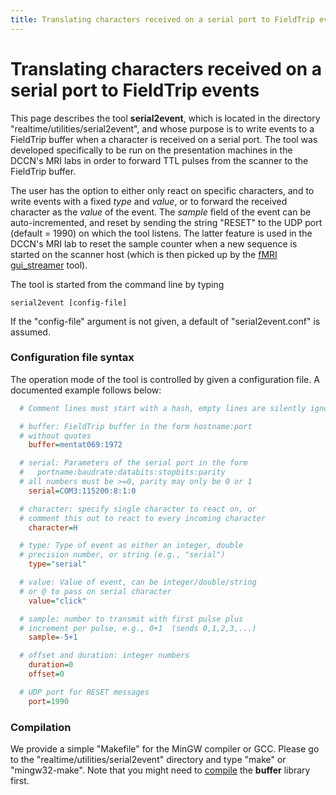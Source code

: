 ```yaml
---
title: Translating characters received on a serial port to FieldTrip events
---
```


# Translating characters received on a serial port to FieldTrip events

This page describes the tool **serial2event**, which is located in the directory "realtime/utilities/serial2event", and whose purpose is to write events to a FieldTrip buffer when a character is received on a serial port. The tool was developed specifically to be run on the presentation machines in the DCCN's MRI labs in order to forward TTL pulses from the scanner to the FieldTrip buffer.

The user has the option to either only react on specific characters, and to write events with
a fixed _type_ and _value_, or to forward the received character as the _value_ of the event.
The _sample_ field of the event can be auto-incremented, and reset by sending the string "RESET"
to the UDP port (default = 1990) on which the tool listens. The latter feature is used in the DCCN's MRI lab to reset the sample counter when a new sequence is started on the scanner host (which is then picked up by the [fMRI gui_streamer](/development/realtime/fmri) tool).

The tool is started from the command line by typing

    serial2event [config-file]

If the "config-file" argument is not given, a default of "serial2event.conf" is assumed.

### Configuration file syntax

The operation mode of the tool is controlled by given a configuration file. A documented example follows below:

```ini
  # Comment lines must start with a hash, empty lines are silently ignored

  # buffer: FieldTrip buffer in the form hostname:port
  # without quotes
    buffer=mentat069:1972

  # serial: Parameters of the serial port in the form
  #   portname:baudrate:databits:stopbits:parity
  # all numbers must be >=0, parity may only be 0 or 1
    serial=COM3:115200:8:1:0

  # character: specify single character to react on, or
  # comment this out to react to every incoming character
    character=H

  # type: Type of event as either an integer, double
  # precision number, or string (e.g., "serial")
    type="serial"

  # value: Value of event, can be integer/double/string
  # or @ to pass on serial character
    value="click"

  # sample: number to transmit with first pulse plus
  # increment per pulse, e.g., 0+1  (sends 0,1,2,3,...)
    sample=-5+1

  # offset and duration: integer numbers
    duration=0
    offset=0

  # UDP port for RESET messages
    port=1990
```

### Compilation

We provide a simple "Makefile" for the MinGW compiler or GCC. Please go to the "realtime/utilities/serial2event" directory and type "make" or "mingw32-make". Note that you might need to [compile](/development/realtime/buffer) the **buffer** library first.
